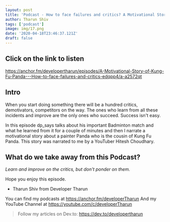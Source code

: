 ```yaml
---
layout: post
title: 'Podcast - How to face failures and critics? A Motivational Story of Kung Fu Panda - Ep - 2'
author: Tharun Shiv
tags: ['podcast']
image: img/17.png
date: '2020-04-18T23:46:37.121Z'
draft: false
---
```


## Click on the link to listen

https://anchor.fm/developertharun/episodes/A-Motivational-Story-of-Kung-Fu-Panda---How-to-face-failures-and-critics-edqpp4/a-a2572qt

## Intro

When you start doing something there will be a hundred critics, demotivators, competitors on the way. The ones who learn from all these incidents and improve are the only ones who succeed. Success isn't easy.

In this episode dp_says talks about his important Badminton match and what he learned from it for a couple of minutes and then I narrate a motivational story about a painter Panda who is the cousin of Kung Fu Panda. This story was narrated to me by a YouTuber Hitesh Choudhary.

## What do we take away from this Podcast?

_Learn and improve on the critics, but don't ponder on them._

Hope you enjoy this episode.

- Tharun Shiv from Developer Tharun

You can find my podcasts at https://anchor.fm/developerTharun
And my YouTube Channel at https://youtube.com/c/developerTharun

> Follow my articles on Dev.to: https://dev.to/developertharun
